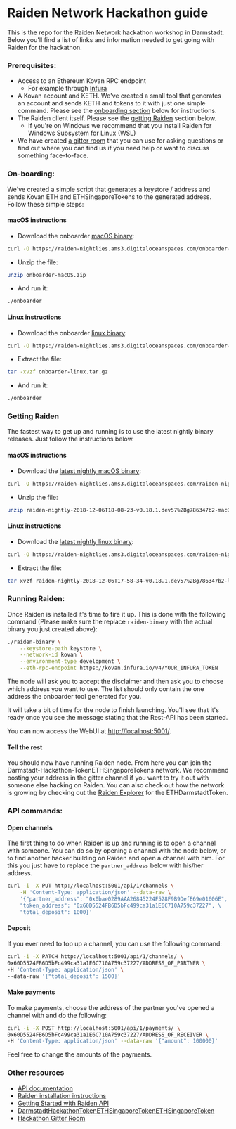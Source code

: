 # Raiden Network Hackathon guide

This is the repo for the Raiden Network hackathon workshop in Darmstadt.
Below you'll find a list of links and information needed to get going with Raiden for the hackathon.

### Prerequisites:
- Access to an Ethereum Kovan RPC endpoint
    - For example through [Infura](https://infura.io/login)
- A Kovan account and KETH. We've created a small tool that generates an account and sends KETH and tokens to it with just one simple command. Please see the [onboarding section](#on-boarding) below for instructions.
- The Raiden client itself. Please see the [getting Raiden](#getting-raiden) section below.
  - If you're on Windows we recommend that you install Raiden for Windows Subsystem for Linux (WSL)
- We have created [a gitter room](https://gitter.im/raiden-network-darmstadt-hackathon) that you can use for asking questions or find out where you can find us if you need help or want to discuss something face-to-face.

### On-boarding:
We've created a simple script that generates a keystore / address and sends Kovan ETH and ETHSingaporeTokens to the generated address. Follow these simple steps:

#### macOS instructions
- Download the onboarder [macOS binary](https://raiden-nightlies.ams3.digitaloceanspaces.com/onboarder-macOS.zip):
```sh
curl -O https://raiden-nightlies.ams3.digitaloceanspaces.com/onboarder-macOS.zip
```
- Unzip the file:
```sh
unzip onboarder-macOS.zip
```
- And run it:
```sh
./onboarder
```

#### Linux instructions
- Download the onboarder [linux binary](https://github.com/raiden-network/raiden/releases/download/v0.100.2/raiden-v0.100.2-linux-x86_64.tar.gz):
```sh
curl -O https://raiden-nightlies.ams3.digitaloceanspaces.com/onboarder-linux.tar.gz
```
- Extract the file:
```sh
tar -xvzf onboarder-linux.tar.gz
```
- And run it:
```sh
./onboarder
```

### Getting Raiden
The fastest way to get up and running is to use the latest nightly binary releases. Just follow the instructions below.

#### macOS instructions
- Download the [latest nightly macOS binary](https://github.com/raiden-network/raiden/releases/download/v0.100.2/raiden-v0.100.2-macOS-x86_64.zip):
```sh
curl -O https://raiden-nightlies.ams3.digitaloceanspaces.com/raiden-nightly-2018-12-06T18-08-23-v0.18.1.dev57%2Bg786347b2-macOS.zip
```
- Unzip the file:
```sh
unzip raiden-nightly-2018-12-06T18-08-23-v0.18.1.dev57%2Bg786347b2-macOS.zip
```

#### Linux instructions
- Download the [latest nightly linux binary](https://raiden-nightlies.ams3.digitaloceanspaces.com/raiden-nightly-2018-12-06T17-58-34-v0.18.1.dev57%2Bg786347b2-linux.tar.gz):
```sh
curl -O https://raiden-nightlies.ams3.digitaloceanspaces.com/raiden-nightly-2018-12-06T17-58-34-v0.18.1.dev57%2Bg786347b2-linux.tar.gz
```
- Extract the file:
```sh
tar xvzf raiden-nightly-2018-12-06T17-58-34-v0.18.1.dev57%2Bg786347b2-linux.tar.gz
```

### Running Raiden:
Once Raiden is installed it's time to fire it up. This is done with the following command (Please make sure the replace `raiden-binary` with the actual binary you just created above):
```sh
./raiden-binary \
    --keystore-path keystore \
    --network-id kovan \
    --environment-type development \
    --eth-rpc-endpoint https://kovan.infura.io/v4/YOUR_INFURA_TOKEN
```

The node will ask you to accept the disclaimer and then ask you to choose which address you want to use. The list should only contain the one address the onboarder tool generated for you.

It will take a bit of time for the node to finish launching.
You'll see that it's ready once you see the message stating that the Rest-API has been started.

You can now access the WebUI at [http://localhost:5001/](http://localhost:5001).

#### Tell the rest

You should now have running Raiden node. From here you can join the Darmstadt-Hackathon-TokenETHSingaporeTokens network. We recommend posting your address in the gitter channel if you want to try it out with someone else hacking on Raiden.
You can also check out how the network is growing by checking out the [Raiden Explorer](https://kovan.explorer.raiden.network/tokens/0x60D5524FB6D5bFc499ca31a1E6C710A759c37227) for the ETHDarmstadtToken.

### API commands:

#### Open channels
The first thing to do when Raiden is up and running is to open a channel with someone. You can do so by opening a channel with the node below, or to find another hacker building on Raiden and open a channel with him. For this you just have to replace the `partner_address` below with his/her address.

```sh
curl -i -X PUT http://localhost:5001/api/1/channels \
    -H 'Content-Type: application/json' --data-raw \
    '{"partner_address": "0x0bae0289AAA26845224F528F9B9DefE69e01606E", \
    "token_address": "0x60D5524FB6D5bFc499ca31a1E6C710A759c37227", \
    "total_deposit": 1000}'
```

#### Deposit
If you ever need to top up a channel, you can use the following command:
```sh
curl -i -X PATCH http://localhost:5001/api/1/channels/ \
0x60D5524FB6D5bFc499ca31a1E6C710A759c37227/ADDRESS_OF_PARTNER \
-H 'Content-Type: application/json' \
--data-raw '{"total_deposit": 1500}'
```

#### Make payments
To make payments, choose the address of the partner you've opened a channel with and do the following:
```sh
curl -i -X POST http://localhost:5001/api/1/payments/ \
0x60D5524FB6D5bFc499ca31a1E6C710A759c37227/ADDRESS_OF_RECEIVER \
-H 'Content-Type: application/json' --data-raw '{"amount": 100000}'
```

Feel free to change the amounts of the payments.

### Other resources
- [API documentation](https://raiden-network.readthedocs.io/en/latest/rest_api.html)
- [Raiden installation instructions](https://raiden-network.readthedocs.io/en/latest/overview_and_guide.html#installation)
- [Getting Started with Raiden API](https://raiden-network.readthedocs.io/en/latest/api_walkthrough.html)
- [DarmstadtHackathonTokenETHSingaporeTokenETHSingaporeToken](https://kovan.etherscan.io/address/0x60D5524FB6D5bFc499ca31a1E6C710A759c37227#code)
- [Hackathon Gitter Room](https://gitter.im/raiden-network-darmstadt-hackathon)
